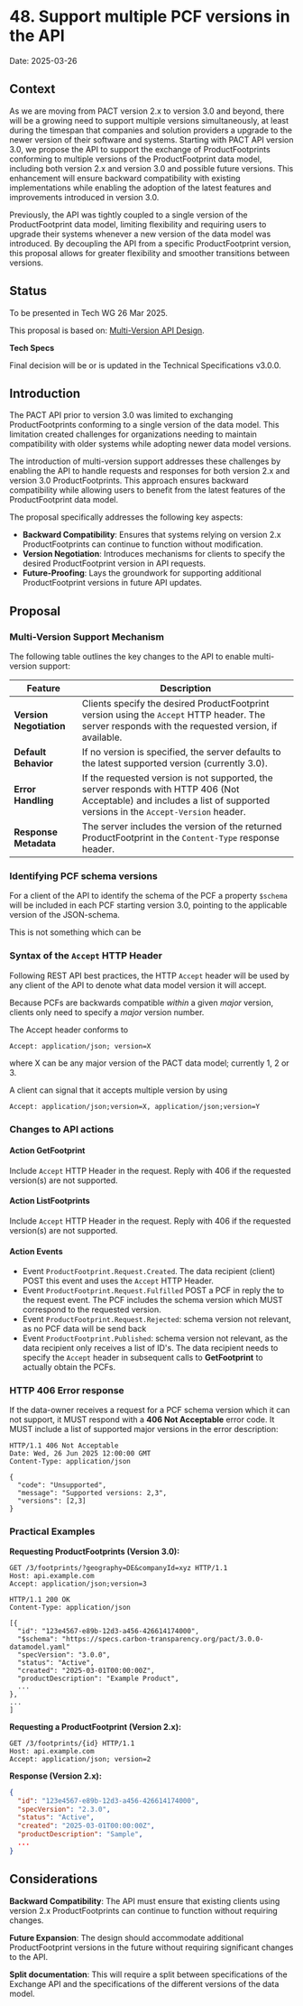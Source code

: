 # 48. Support multiple PCF versions in the API

Date: 2025-03-26

## Context

As we are moving from PACT version 2.x to version 3.0 and beyond, there will be a growing need to support multiple versions simultaneously, at least during the timespan that companies and solution providers a upgrade to the newer version of their
software and systems. Starting with PACT API version 3.0, we propose the API to support the exchange of ProductFootprints 
conforming to multiple versions of the ProductFootprint data model, including both version 2.x and version 3.0 and possible
future versions. This enhancement will ensure backward compatibility with existing implementations while enabling the 
adoption of the latest features and improvements introduced in version 3.0.

Previously, the API was tightly coupled to a single version of the ProductFootprint data model, limiting flexibility and 
requiring users to upgrade their systems whenever a new version of the data model was introduced. By decoupling the API 
from a specific ProductFootprint version, this proposal allows for greater flexibility and smoother transitions between 
versions.

## Status

To be presented in Tech WG 26 Mar 2025.

This proposal is based on: [Multi-Version API Design](https://backlog.carbon-transparency.org).


**Tech Specs**

Final decision will be or is updated in the Technical Specifications v3.0.0.

## Introduction

The PACT API prior to version 3.0 was limited to exchanging ProductFootprints conforming to a single version of the data model. This limitation created challenges for organizations needing to maintain compatibility with older systems while adopting newer data model versions.

The introduction of multi-version support addresses these challenges by enabling the API to handle requests and responses for both version 2.x and version 3.0 ProductFootprints. This approach ensures backward compatibility while allowing users to benefit from the latest features of the ProductFootprint data model.

The proposal specifically addresses the following key aspects:

- **Backward Compatibility**: Ensures that systems relying on version 2.x ProductFootprints can continue to function without modification.
- **Version Negotiation**: Introduces mechanisms for clients to specify the desired ProductFootprint version in API requests.
- **Future-Proofing**: Lays the groundwork for supporting additional ProductFootprint versions in future API updates.

## Proposal

### Multi-Version Support Mechanism

The following table outlines the key changes to the API to enable multi-version support:

| Feature | Description |
| --- | --- |
| **Version Negotiation** | Clients specify the desired ProductFootprint version using the `Accept` HTTP header. The server responds with the requested version, if available. |
| **Default Behavior** | If no version is specified, the server defaults to the latest supported version (currently 3.0). |
| **Error Handling** | If the requested version is not supported, the server responds with HTTP 406 (Not Acceptable) and includes a list of supported versions in the `Accept-Version` header. |
| **Response Metadata** | The server includes the version of the returned ProductFootprint in the `Content-Type` response header. |

### Identifying PCF schema versions

For a client of the API to identify the schema of the PCF a property `$schema` will be included in each PCF starting version 3.0, pointing to the applicable version of the JSON-schema.

This is not something which can be 

### Syntax of the `Accept` HTTP Header

Following REST API best practices, the HTTP `Accept` header will be used by any client of the API to denote what data model version it 
will accept. 

Because PCFs are backwards compatible *within* a given *major* version, clients only need to specify a *major* version number.

The Accept header conforms to

```http
Accept: application/json; version=X
```
where X can be any major version of the PACT data model; currently 1, 2 or 3.

A client can signal that it accepts multiple version by using

```http
Accept: application/json;version=X, application/json;version=Y
```

### Changes to API actions

#### Action GetFootprint

Include `Accept` HTTP Header in the request. Reply with 406 if the requested version(s) are not supported.

#### Action ListFootprints

Include `Accept` HTTP Header in the request. Reply with 406 if the requested version(s) are not supported.

#### Action Events

- Event `ProductFootprint.Request.Created`. The data recipient (client) POST this event and uses the `Accept` HTTP Header.
- Event `ProductFootprint.Request.Fulfilled` POST a PCF in reply the to the request event. The PCF includes the schema version which MUST correspond to the requested version. 
- Event `ProductFootprint.Request.Rejected`: schema version not relevant, as no PCF data will be send back
- Event `ProductFootprint.Published`: schema version not relevant, as the data recipient only receives a list of ID's. The data recipient needs to specify the `Accept` header in subsequent calls to   **GetFootprint** to actually obtain the PCFs.

### HTTP 406 Error response

If the data-owner receives a request for a PCF schema version which it can not support, it MUST respond with a **406 Not Acceptable** error code. It MUST include a list of supported major versions in the error description:

```http
HTTP/1.1 406 Not Acceptable
Date: Wed, 26 Jun 2025 12:00:00 GMT
Content-Type: application/json

{
  "code": "Unsupported",
  "message": "Supported versions: 2,3",
  "versions": [2,3]
}

```


### Practical Examples

**Requesting ProductFootprints (Version 3.0):**

```http
GET /3/footprints/?geography=DE&companyId=xyz HTTP/1.1
Host: api.example.com
Accept: application/json;version=3
```

```http
HTTP/1.1 200 OK
Content-Type: application/json

[{
  "id": "123e4567-e89b-12d3-a456-426614174000",
  "$schema": "https://specs.carbon-transparency.org/pact/3.0.0-datamodel.yaml"
  "specVersion": "3.0.0",
  "status": "Active",
  "created": "2025-03-01T00:00:00Z",
  "productDescription": "Example Product",
  ...
},
...
]
```

**Requesting a ProductFootprint (Version 2.x):**
```http
GET /3/footprints/{id} HTTP/1.1
Host: api.example.com
Accept: application/json; version=2
```

**Response (Version 2.x):**

```json
{
  "id": "123e4567-e89b-12d3-a456-426614174000",
  "specVersion": "2.3.0",
  "status": "Active",
  "created": "2025-03-01T00:00:00Z",
  "productDescription": "Sample",
  ...
}
```


## Considerations

**Backward Compatibility**: The API must ensure that existing clients using version 2.x ProductFootprints can continue to function without requiring changes.

**Future Expansion**: The design should accommodate additional ProductFootprint versions in the future without requiring significant changes to the API.

**Split documentation**: This will require a split between specifications of the Exchange API and the specifications of the different versions of the data model.
